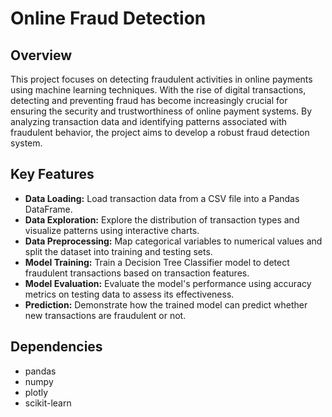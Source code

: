 # Online Fraud Detection

## Overview

This project focuses on detecting fraudulent activities in online payments using machine learning techniques. With the rise of digital transactions, detecting and preventing fraud has become increasingly crucial for ensuring the security and trustworthiness of online payment systems. By analyzing transaction data and identifying patterns associated with fraudulent behavior, the project aims to develop a robust fraud detection system.

## Key Features

- **Data Loading:** Load transaction data from a CSV file into a Pandas DataFrame.
- **Data Exploration:** Explore the distribution of transaction types and visualize patterns using interactive charts.
- **Data Preprocessing:** Map categorical variables to numerical values and split the dataset into training and testing sets.
- **Model Training:** Train a Decision Tree Classifier model to detect fraudulent transactions based on transaction features.
- **Model Evaluation:** Evaluate the model's performance using accuracy metrics on testing data to assess its effectiveness.
- **Prediction:** Demonstrate how the trained model can predict whether new transactions are fraudulent or not.

## Dependencies

- pandas
- numpy
- plotly
- scikit-learn
